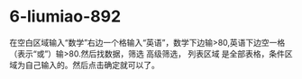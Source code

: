 # 6-liumiao-892
在空白区域输入“数学”右边一个格输入“英语”，数学下边输>80,英语下边空一格（表示“或”）输>80.然后找数据，筛选  高级筛选， 列表区域 是全部表格，条件区域为自己输入的。然后点击确定就可以了。
